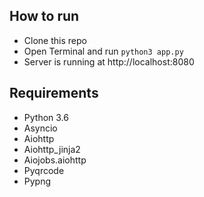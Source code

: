 ## How to run
- Clone this repo
- Open Terminal and run `python3 app.py`
- Server is running at http://localhost:8080

## Requirements
- Python 3.6
- Asyncio
- Aiohttp
- Aiohttp_jinja2
- Aiojobs.aiohttp
- Pyqrcode
- Pypng